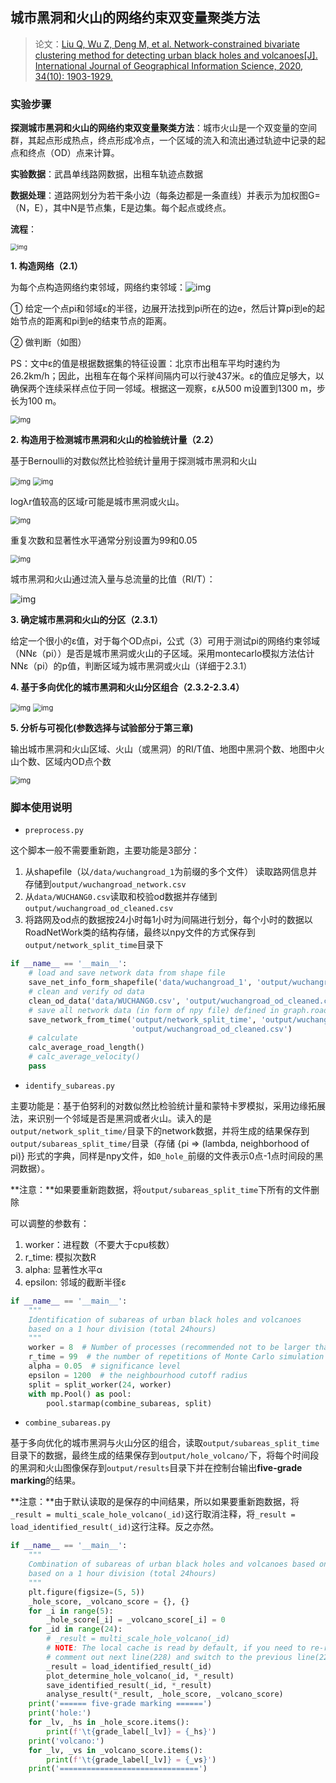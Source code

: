 ## 城市黑洞和火山的网络约束双变量聚类方法

> 论文：[Liu Q, Wu Z, Deng M, et al. Network-constrained bivariate clustering method for detecting urban black holes and volcanoes[J]. International Journal of Geographical Information Science, 2020, 34(10): 1903-1929.](https://www.tandfonline.com/doi/abs/10.1080/13658816.2020.1720027)



### 实验步骤

**探测城市黑洞和火山的网络约束双变量聚类方法**：城市火山是一个双变量的空间群，其起点形成热点，终点形成冷点，一个区域的流入和流出通过轨迹中记录的起点和终点（OD）点来计算。

**实验数据**：武昌单线路网数据，出租车轨迹点数据

**数据处理**：道路网划分为若干条小边（每条边都是一条直线）并表示为加权图G=（N，E），其中N是节点集，E是边集。每个起点或终点。

**流程**：

<img src="./docs/1.jpg" alt="img" style="zoom: 67%;" /> 

 

**1. 构造网络（2.1）**

为每个点构造网络约束邻域，网络约束邻域：![img](file:///C:\Users\hsien\AppData\Local\Temp\ksohtml\wpsFA29.tmp.jpg)

① 给定一个点pi和邻域ε的半径，边展开法找到pi所在的边e，然后计算pi到e的起始节点的距离和pi到e的结束节点的距离。

② 做判断（如图）

PS：文中ε的值是根据数据集的特征设置：北京市出租车平均时速约为26.2km/h；因此，出租车在每个采样间隔内可以行驶437米。ε的值应足够大，以确保两个连续采样点位于同一邻域。根据这一观察，ε从500 m设置到1300 m，步长为100 m。

<img src="./docs/2.jpg" alt="img" style="zoom:80%;" /> 



**2. 构造用于检测城市黑洞和火山的检验统计量（2.2）**

基于Bernoulli的对数似然比检验统计量用于探测城市黑洞和火山

<img src="./docs/3.jpg" alt="img" style="zoom:80%;" /> 

<img src="./docs/4.jpg" alt="img" style="zoom:80%;" /> 

logλr值较高的区域r可能是城市黑洞或火山。

<img src="./docs/5.jpg" alt="img" style="zoom:80%;" /> 

重复次数和显著性水平通常分别设置为99和0.05

<img src="./docs/6.jpg" alt="img" style="zoom:80%;" /> 

城市黑洞和火山通过流入量与总流量的比值（RI/T）：

![img](./docs/7.jpg) 



**3. 确定城市黑洞和火山的分区（2.3.1）**

给定一个很小的ε值，对于每个OD点pi，公式（3）可用于测试pi的网络约束邻域（NNε（pi））是否是城市黑洞或火山的子区域。采用montecarlo模拟方法估计NNε（pi）的p值，判断区域为城市黑洞或火山（详细于2.3.1）



**4. 基于多向优化的城市黑洞和火山分区组合（2.3.2-2.3.4）**

<img src="./docs/8.jpg" alt="img" style="zoom:80%;" /> 

<img src="./docs/9.jpg" alt="img" style="zoom: 80%;" /> 





**5. 分析与可视化(参数选择与试验部分于第三章)**

输出城市黑洞和火山区域、火山（或黑洞）的RI/T值、地图中黑洞个数、地图中火山个数、区域内OD点个数

<img src="./docs/10.jpg" alt="img" style="zoom:80%;" />





### 脚本使用说明

- `preprocess.py`

这个脚本一般不需要重新跑，主要功能是3部分：

1. 从shapefile（以`/data/wuchangroad_1`为前缀的多个文件） 读取路网信息并存储到`output/wuchangroad_network.csv`
2. 从`data/WUCHANG0.csv`读取和校验od数据并存储到`output/wuchangroad_od_cleaned.csv`
3. 将路网及od点的数据按24小时每1小时为间隔进行划分，每个小时的数据以RoadNetWork类的结构存储，最终以npy文件的方式保存到`output/network_split_time`目录下

```python
if __name__ == '__main__':
    # load and save network data from shape file
    save_net_info_form_shapefile('data/wuchangroad_1', 'output/wuchangroad_network.csv')
    # clean and verify od data
    clean_od_data('data/WUCHANG0.csv', 'output/wuchangroad_od_cleaned.csv')
    # save all network data (in form of npy file) defined in graph.roadnet.RoadNetwork
    save_network_from_time('output/network_split_time', 'output/wuchangroad_network.csv',
                           'output/wuchangroad_od_cleaned.csv')
    # calculate
    calc_average_road_length()
    # calc_average_velocity()
    pass
```

 

- `identify_subareas.py`

主要功能是：基于伯努利的对数似然比检验统计量和蒙特卡罗模拟，采用边缘拓展法，来识别一个邻域是否是黑洞或者火山。读入的是`output/network_split_time/`目录下的network数据，并将生成的结果保存到`output/subareas_split_time/`目录（存储 {pi => (lambda, neighborhood of pi)} 形式的字典，同样是npy文件，如`0_hole_`前缀的文件表示0点-1点时间段的黑洞数据）。

**注意：**如果要重新跑数据，将`output/subareas_split_time`下所有的文件删除

可以调整的参数有：

1. worker：进程数（不要大于cpu核数）
2. r_time: 模拟次数R
3. alpha: 显著性水平α
4. epsilon: 邻域的截断半径ε

```python
if __name__ == '__main__':
    """
    Identification of subareas of urban black holes and volcanoes
    based on a 1 hour division (total 24hours)
    """
    worker = 8  # Number of processes (recommended not to be larger than the number of cpu cores)
    r_time = 99  # the number of repetitions of Monte Carlo simulation
    alpha = 0.05  # significance level
    epsilon = 1200  # the neighbourhood cutoff radius
    split = split_worker(24, worker)
    with mp.Pool() as pool:
        pool.starmap(combine_subareas, split)
```

 

- `combine_subareas.py`

基于多向优化的城市黑洞与火山分区的组合，读取`output/subareas_split_time`目录下的数据，最终生成的结果保存到`output/hole_volcano/`下，将每个时间段的黑洞和火山图像保存到`output/results`目录下并在控制台输出**five-grade marking**的结果。

**注意：**由于默认读取的是保存的中间结果，所以如果要重新跑数据，将`_result = multi_scale_hole_volcano(_id)`这行取消注释，将`_result = load_identified_result(_id)`这行注释。反之亦然。

```python
if __name__ == '__main__':
    """
    Combination of subareas of urban black holes and volcanoes based on multi directional optimization
    based on a 1 hour division (total 24hours)
    """
    plt.figure(figsize=(5, 5))
    _hole_score, _volcano_score = {}, {}
    for _i in range(5):
        _hole_score[_i] = _volcano_score[_i] = 0
    for _id in range(24):
        # _result = multi_scale_hole_volcano(_id)
        # NOTE: The local cache is read by default, if you need to re-run the program,
        # comment out next line(228) and switch to the previous line(225)
        _result = load_identified_result(_id)
        plot_determine_hole_volcano(_id, *_result)
        save_identified_result(_id, *_result)
        analyse_result(*_result, _hole_score, _volcano_score)
    print('====== five-grade marking ======')
    print('hole:')
    for _lv, _hs in _hole_score.items():
        print(f'\t{grade_label[_lv]} = {_hs}')
    print('volcano:')
    for _lv, _vs in _volcano_score.items():
        print(f'\t{grade_label[_lv]} = {_vs}')
    print('===============================')
```